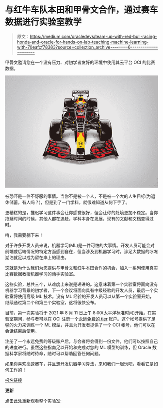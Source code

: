 # 与红牛车队本田和甲骨文合作，通过赛车数据进行实验室教学

> 原文：<https://medium.com/oracledevs/team-up-with-red-bull-racing-honda-and-oracle-for-hands-on-lab-teaching-machine-learning-with-70eafcf78383?source=collection_archive---------6----------------------->

甲骨文邀请您在一个没有压力、对初学者友好的环境中使用其云平台 OCI 的比赛数据。

![](img/6eb3153dd0a3313f1215b705e5bf1a9b.png)

被恐吓是一件不舒服的事情。当你不是被一个人，不是被一个大的人生目标(为退休储蓄，有人吗？)，但是到了一门学科，就很难知道从何下手了。

更糟糕的是，推迟学习这件事会让你感觉很好，但会让你的处境更加不稳定。当你拖延时间的时候，其他人都在追赶，学科本身在发展，现有的文献和文档变得过时。

唷，我需要躺下来！

对于许多开发人员来说，机器学习(ML)是一件可怕的大事情。开发人员可能会对前端或后端情况的特定方面感到自在，但当涉及到机器学习时，涉足大数据的冰冻湖泊就足以成为留在岸上的理由。

这就是为什么我们为您提供与甲骨文和红牛本田合作的机会，加入一系列使用真实比赛数据教授机器学习的动手实验室。

这些实验，总共三个，从难度上来说是递进的。这意味着第一个实验室将面向没有机器学习背景的初学者，下一个会议将面向具有中级经验的开发人员，最后一个实验室将使用高级 ML 技术。没有 ML 经验的开发人员可以从第一个实验室开始，继续通过第二个和第三个实验室，这将很快公布。

目前，第一次实验将于 2021 年 8 月 11 日上午 8:00(太平洋标准时间)开始。在实验室期间，参与者可以在 OCI 注册一个[永远免费的 tier](https://www.oracle.com/cloud/free/) 账户。这个帐号提供了足够的火力来训练一个 ML 模型，并且为开发者提供了一个 OCI 帐号，他们可以在会话结束后使用。

注册了一个永远免费的等级账户后，与会者将会得到一份文件，他们可以按照自己的进度进行。虽然这些指南足以开始和完成对您的 ML 模型的训练，但 Oracle 数据科学家将随时待命，随时可以帮助回答任何问题。

如果你喜欢高速赛车，并且想开发机器学习算法，来和我们一起玩吧，看看它是如何工作的！

[报名链接](https://developer.oracle.com/redbull?source=:so:bl:or:awr:odv:::RC_WWMK210628P00062:Med[…]wr:odv:::RC_WWMK210628P00062:Medium&pcode=WWMK210628P00062)

**更新**

点击此处重新观看整个实验室: